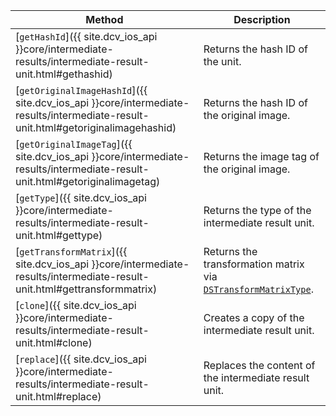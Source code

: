 

| Method | Description |
|------- |-------------|
| [`getHashId`]({{ site.dcv_ios_api }}core/intermediate-results/intermediate-result-unit.html#gethashid) | Returns the hash ID of the unit. |
| [`getOriginalImageHashId`]({{ site.dcv_ios_api }}core/intermediate-results/intermediate-result-unit.html#getoriginalimagehashid) | Returns the hash ID of the original image. |
| [`getOriginalImageTag`]({{ site.dcv_ios_api }}core/intermediate-results/intermediate-result-unit.html#getoriginalimagetag) | Returns the image tag of the original image. |
| [`getType`]({{ site.dcv_ios_api }}core/intermediate-results/intermediate-result-unit.html#gettype) | Returns the type of the intermediate result unit. |
| [`getTransformMatrix`]({{ site.dcv_ios_api }}core/intermediate-results/intermediate-result-unit.html#gettransformmatrix) | Returns the transformation matrix via [`DSTransformMatrixType`]({{site.dcv_enumerations}}/core/transform-matrix-type.html). |
| [`clone`]({{ site.dcv_ios_api }}core/intermediate-results/intermediate-result-unit.html#clone) | Creates a copy of the intermediate result unit. |
| [`replace`]({{ site.dcv_ios_api }}core/intermediate-results/intermediate-result-unit.html#replace) | Replaces the content of the intermediate result unit. |

